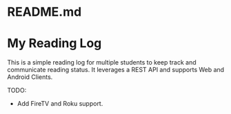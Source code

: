 # README.md
#
# My Reading Log

This is a simple reading log for multiple students to keep track and communicate reading status. It leverages a REST API and supports Web and Android Clients. 


TODO:

* Add FireTV and Roku support.
